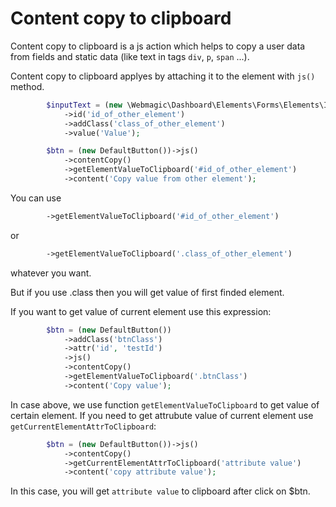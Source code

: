 # Content copy to clipboard 

Content copy to clipboard is a js action which helps to copy a user data from fields and static data (like text in tags ``div``, ``p``, ``span`` ...). 

Content copy to clipboard applyes by attaching it to the element with ``js()`` method.

```php
        $inputText = (new \Webmagic\Dashboard\Elements\Forms\Elements\Input())
            ->id('id_of_other_element')
            ->addClass('class_of_other_element')
            ->value('Value');

        $btn = (new DefaultButton())->js()
            ->contentCopy()
            ->getElementValueToClipboard('#id_of_other_element')
            ->content('Copy value from other element');
```



You can use 
```php
        ->getElementValueToClipboard('#id_of_other_element')
```

or
```php
        ->getElementValueToClipboard('.class_of_other_element')
```

whatever you want.

But if you use .class then you will get value of first finded element.

If you want to get value of current element use this expression:
```php
        $btn = (new DefaultButton())
            ->addClass('btnClass')
            ->attr('id', 'testId')
            ->js()
            ->contentCopy()
            ->getElementValueToClipboard('.btnClass')
            ->content('Copy value');
``` 

In case above, we use function ``getElementValueToClipboard`` to get value of certain element.
If you need to get attrubute value of current element use ``getCurrentElementAttrToClipboard``:

```php
        $btn = (new DefaultButton())->js()
            ->contentCopy()
            ->getCurrentElementAttrToClipboard('attribute value')
            ->content('copy attribute value');
``` 

In this case, you will get ``attribute value`` to clipboard after click on $btn.